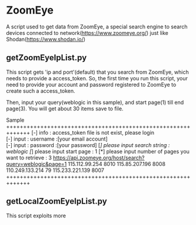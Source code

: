 # ZoomEye
A script used to get data from ZoomEye, a special search engine to search devices connected to network(https://www.zoomeye.org/)
just like Shodan(https://www.shodan.io/)

## getZoomEyeIpList.py
This script gets 'ip and port'(default) that you search from ZoomEye, which needs to provide a access_token. So, the first time 
you run this script, your need to provide your account and password registered to ZoomEye to create such a access_token.

Then, input your query(weblogic in this sample), and start page(1) till end page(3). You will get about 30 items save to file.
</br>

Sample
+++++++++++++++++++++++++++++++++++++++++++++++++++++++++++++
 [-] info : access_token file is not exist, please login </br>
 [-] input : username :[your email account]</br>
 [-] input : password :[your password]
 [*] please input search string : weblogic
 [*] please input start page : 1
 [*] please input number of pages you want to retrieve : 3
 https://api.zoomeye.org/host/search?query=weblogic&page=1
 115.112.99.254 8010
 115.85.207.196 8008
 110.249.133.214 79
 115.233.221.139 8007
+++++++++++++++++++++++++++++++++++++++++++++++++++++++++++++


## getLocalZoomEyeIpList.py
This script exploits more 
